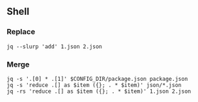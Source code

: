 ## Shell
### Replace
~~~shell
jq --slurp 'add' 1.json 2.json
~~~

### Merge
~~~shell
jq -s '.[0] * .[1]' $CONFIG_DIR/package.json package.json
jq -s 'reduce .[] as $item ({}; . * $item)' json/*.json
jq -rs 'reduce .[] as $item ({}; . * $item)' 1.json 2.json
~~~
